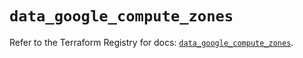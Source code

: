# `data_google_compute_zones`

Refer to the Terraform Registry for docs: [`data_google_compute_zones`](https://registry.terraform.io/providers/hashicorp/google/6.34.1/docs/data-sources/compute_zones).
